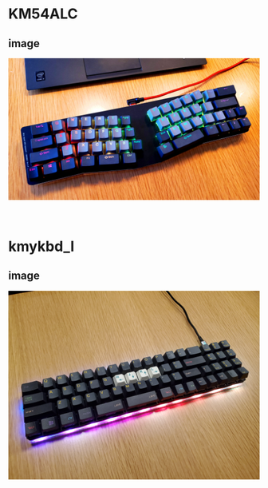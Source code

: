 # KM54ALC

## image
<img src="./images/KM54ALC.jpg" width="720">
<br><br><br>

# kmykbd_l
## image
<img src="./images/kmykbd_l.jpg" width="720">
